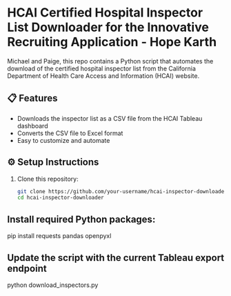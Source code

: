 # HCAI Certified Hospital Inspector List Downloader for the Innovative Recruiting Application - Hope Karth

Michael and Paige, this repo contains a Python script that automates the download of the certified hospital inspector list from the California Department of Health Care Access and Information (HCAI) website.

## 📋 Features

- Downloads the inspector list as a CSV file from the HCAI Tableau dashboard
- Converts the CSV file to Excel format
- Easy to customize and automate

## ⚙️ Setup Instructions

1. Clone this repository:
   ```bash
   git clone https://github.com/your-username/hcai-inspector-downloader.git
   cd hcai-inspector-downloader
   ```

## Install required Python packages:
  pip install requests pandas openpyxl

## Update the script with the current Tableau export endpoint

python download_inspectors.py
